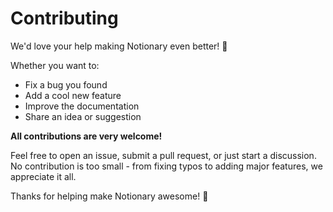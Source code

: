 # Contributing

We'd love your help making Notionary even better! 🚀

Whether you want to:

- Fix a bug you found
- Add a cool new feature
- Improve the documentation
- Share an idea or suggestion

**All contributions are very welcome!**

Feel free to open an issue, submit a pull request, or just start a discussion. No contribution is too small - from fixing typos to adding major features, we appreciate it all.

Thanks for helping make Notionary awesome! 🙏
